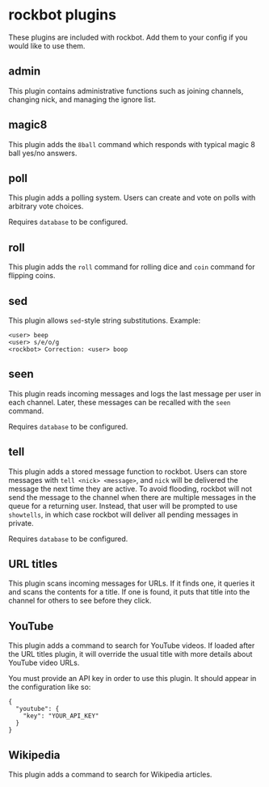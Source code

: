 rockbot plugins
===============

These plugins are included with rockbot. Add them to your config if you would
like to use them.

admin
-----

This plugin contains administrative functions such as joining channels,
changing nick, and managing the ignore list.

magic8
------

This plugin adds the `8ball` command which responds with typical magic 8 ball
yes/no answers.

poll
----

This plugin adds a polling system. Users can create and vote on polls with
arbitrary vote choices.

Requires `database` to be configured.

roll
----

This plugin adds the `roll` command for rolling dice and `coin` command for
flipping coins.

sed
---

This plugin allows `sed`-style string substitutions. Example:

```
<user> beep
<user> s/e/o/g
<rockbot> Correction: <user> boop
```

seen
----

This plugin reads incoming messages and logs the last message per user in each
channel. Later, these messages can be recalled with the `seen` command.

Requires `database` to be configured.

tell
----

This plugin adds a stored message function to rockbot. Users can store messages
with `tell <nick> <message>`, and `nick` will be delivered the message the next
time they are active. To avoid flooding, rockbot will not send the message to
the channel when there are multiple messages in the queue for a returning
user. Instead, that user will be prompted to use `showtells`, in which case
rockbot will deliver all pending messages in private.

Requires `database` to be configured.

URL titles
----------

This plugin scans incoming messages for URLs. If it finds one, it queries it
and scans the contents for a title. If one is found, it puts that title into
the channel for others to see before they click.

YouTube
-------

This plugin adds a command to search for YouTube videos. If loaded after the
URL titles plugin, it will override the usual title with more details about
YouTube video URLs.

You must provide an API key in order to use this plugin. It should appear in
the configuration like so:

```
{
  "youtube": {
    "key": "YOUR_API_KEY"
  }
}
```

Wikipedia
---------

This plugin adds a command to search for Wikipedia articles.
